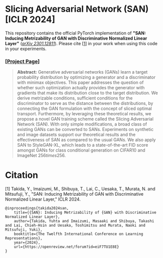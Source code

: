 # Slicing Adversarial Network (SAN) [ICLR 2024]

This repository contains the official PyTorch implementation of **"SAN: Inducing Metrizability of GAN with Discriminative Normalized Linear Layer"** (*[arXiv 2301.12811](https://arxiv.org/abs/2301.12811)*).
Please cite [[1](#citation)] in your work when using this code in your experiments.

### [[Project Page]](https://ytakida.github.io/san/)


> **Abstract:** Generative adversarial networks (GANs) learn a target probability distribution by optimizing a generator and a discriminator with minimax objectives. This paper addresses the question of whether such optimization actually provides the generator with gradients that make its distribution close to the target distribution. We derive metrizable conditions, sufficient conditions for the discriminator to serve as the distance between the distributions, by connecting the GAN formulation with the concept of sliced optimal transport. Furthermore, by leveraging these theoretical results, we propose a novel GAN training scheme called the Slicing Adversarial Network (SAN). With only simple modifications, a broad class of existing GANs can be converted to SANs. Experiments on synthetic and image datasets support our theoretical results and the effectiveness of SAN as compared to the usual GANs. We also apply SAN to StyleGAN-XL, which leads to a state-of-the-art FID score amongst GANs for class conditional generation on CIFAR10 and ImageNet 256$times$256. 


# Citation
[1] Takida, Y., Imaizumi, M., Shibuya, T., Lai, C., Uesaka, T., Murata, N. and Mitsufuji, Y.,
"SAN: Inducing Metrizability of GAN with Discriminative Normalized Linear Layer,"
ICLR 2024.
```
@inproceedings{takida2024san,
    title={{SAN}: Inducing Metrizability of {GAN} with Discriminative Normalized Linear Layer},
    author={Takida, Yuhta and Imaizumi, Masaaki and Shibuya, Takashi and Lai, Chieh-Hsin and Uesaka, Toshimitsu and Murata, Naoki and Mitsufuji, Yuki},
    booktitle={The Twelfth International Conference on Learning Representations},
    year={2024},
    url={https://openreview.net/forum?id=eiF7TU1E8E}
}
```
